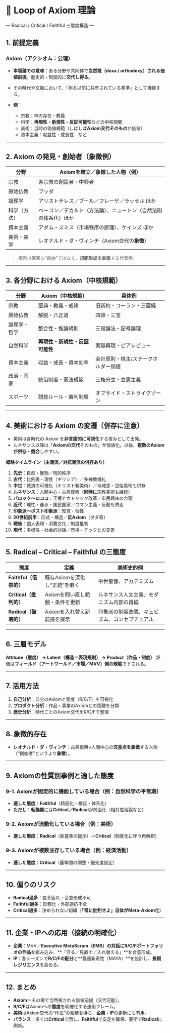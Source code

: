 # 🔺 Loop of Axiom 理論

— Radical / Critical / Faithful 三態度構造 —

## 1. 前提定義

### Axiom（アクシオム：公理）

* **本理論での意味**：ある分野や共同体で**当然視（doxa / orthodoxy）される価値前提**。歴史的・制度的に**交代し得る**。
* その時代や文脈において、「測る以前に共有されている基準」として機能する。
* **例**：

  * 宗教：神の存在・教義
  * 科学：**再現性・新規性・反証可能性**などの中核規範
  * 美術：当時の価値規範（しばしば**Axiom交代そのもの**が価値）
  * 資本主義：収益性・成長性　など

---

## 2. Axiom の発見・創始者（象徴例）

| 分野     | Axiomを確立／象徴した人物（例）               |
| ------ | -------------------------------- |
| 宗教     | 各宗教の創設者・中興者                      |
| 原始仏教   | ブッダ                              |
| 論理学    | アリストテレス／ブール／フレーゲ／ラッセル ほか         |
| 科学（方法） | ベーコン／デカルト（方法論）、ニュートン（自然法則の体系化）ほか |
| 資本主義   | アダム・スミス（市場秩序の原理）、ケインズ ほか         |
| 美術・美学  | レオナルド・ダ・ヴィンチ（Axiom交代の**象徴**）     |

> 役割は厳密な“創始”ではなく、**規範形成を象徴**する代表例。

---

## 3. 各分野における Axiom（中核規範）

| 分野     | Axiom（中核規範）       | 具体例                |
| ------ | ----------------- | ------------------ |
| 宗教     | 聖典・教義・戒律          | 旧新約・コーラン・三蔵経       |
| 原始仏教   | 解脱・八正道            | 四諦・三宝              |
| 論理学・哲学 | 整合性・推論規則          | 三段論法・記号論理          |
| 自然科学   | **再現性・新規性・反証可能性** | 実験再現・ピアレビュー        |
| 資本主義   | 収益・成長・資本効率        | 会計原則・株主/ステークホルダー価値 |
| 政治・国家  | 統治制度・憲法規範         | 三権分立・立憲主義          |
| スポーツ   | 競技ルール・審判制度        | オフサイド・ストライクゾーン     |

---

## 4. 美術における Axiom の変遷（**併存に注意**）

* 美術は各時代の Axiom を**非言語的に可視化**する営みとして出発。
* ルネサンス以降は「**Axiomの交代**そのもの」が価値化。以後、**複数のAxiomが併存・競合**しやすい。

**概略タイムライン（主潮流／対抗潮流の併存あり）**

1. **先史**：自然・獲物／呪的秩序
2. **古代**：比例美・理性（ギリシア）／多神教儀礼
3. **中世**：救済の可視化（キリスト教美術）／地域差・世俗美術も併存
4. **ルネサンス**：人間中心・古典復興（**同時に**宗教美術も継続）
5. **バロック〜ロココ**：王権とカトリック改革／市民趣味の台頭
6. **近代**：理性・進歩・国民国家／ロマン主義・反動も併走
7. **印象派〜ポスト印象派**：知覚・個性
8. **20世紀前半**：形式・構造／**反Axiom**（ダダ等）
9. **戦後**：個人表現・消費文化／制度批判
10. **現代**：多様性・社会的対話／市場・テックとの交差

---

## 5. Radical – Critical – Faithful の三態度

| 態度                | 定義                 | 美術史的例                   |
| ----------------- | ------------------ | ----------------------- |
| **Faithful（信崇的）** | 既存Axiomを深化し“正統”を磨く | 中世聖像、アカデミズム             |
| **Critical（批判的）** | Axiomを問い直し範囲・条件を更新 | ルネサンス人文主義、モダニズム内部の再編    |
| **Radical（破壊的）**  | Axiomを入れ替え新前提を提示   | 印象派の制度逸脱、キュビズム、コンセプチュアル |


---

## 6. 三層モデル

**Attitude（態度） → Latent（構造＝表現規則） → Product（作品・制度）**
評価は**フィールド（アートワールド／市場／MVV）側の規範**で下される。

---

## 7. 活用方法

1. **自己分析**：自分のAxiomと態度（R/C/F）を可視化
2. **プロダクト分析**：作品・事業のAxiomとの距離を分類
3. **歴史分析**：時代ごとのAxiom交代をR/C/Fで整理

---

## 8. 象徴的存在

* **レオナルド・ダ・ヴィンチ**：古典復興×人間中心の**交差点を象徴**する人物（“創始者”というより**象徴**）。

---

## 9. Axiomの性質別事例と適した態度

### 9-1. Axiomが固定的に機能している場合（例：自然科学の**平常期**）

* **適した態度**：**Faithful**（精密化・検証・体系化）
* **ただし**：**転換期**には**Critical／Radical**が前面化（相対性理論など）

### 9-2. Axiomが流動化している場合（例：美術）

* **適した態度**：**Radical**（新基準の提示）＋**Critical**（制度化に伴う再解釈）

### 9-3. Axiomが複数並存している場合（例：経済活動）

* **適した態度**：**Critical**（基準間の調整・優先度設定）

---

## 10. 偏りのリスク

* **Radical過多**：変革疲れ・合意形成不可
* **Faithful過多**：形骸化・外部適応不全
* **Critical過多**：決められない組織（**「常に批判せよ」自体がMeta‑Axiom化**）

---

## 11. 企業・IPへの応用（接続の明確化）

* **企業**：MVV／**Executive MetaScrum（EMS）**の対話に**R/C/Fポートフォリオの作品**を組み込み、\*\*「守る／見直す／入れ替える」\*\*を合意形成。
* **IP**：各シーズンで**R/C/Fの配分**と\*\*最適新奇性（MAYA）\*\*を設計し、**長期レジリエンス**を高める。

---

## 12. まとめ

* **Axiom**＝その場で当然視される価値前提（交代可能）。
* **R/C/F**はAxiomへの**態度**を明確化する運用フレーム。
* **美術**はAxiom交代の“作法”の蓄積を持ち、**企業・IP**の更新にも有用。
* **バランス**：多くは**Critical**で回し、**Faithful**で安定を確保、要所で**Radical**に刷新。

